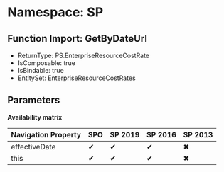 # Namespace: SP

## Function Import: GetByDateUrl

- ReturnType: PS.EnterpriseResourceCostRate
- IsComposable: true
- IsBindable: true
- EntitySet: EnterpriseResourceCostRates

## Parameters

**Availability matrix**

Navigation Property | SPO | SP 2019 | SP 2016 | SP 2013
----------|-----|---------|---------|--------
effectiveDate | ✔ | ✔ | ✔ | ✖
this | ✔ | ✔ | ✔ | ✖
